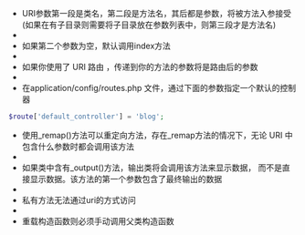 * URI参数第一段是类名，第二段是方法名，其后都是参数，将被方法入参接受(如果在有子目录则需要将子目录放在参数列表中，则第三段才是方法名)
* 
* 如果第二个参数为空，默认调用index方法
* 
* 如果你使用了 URI 路由 ，传递到你的方法的参数将是路由后的参数
* 
* 在application/config/routes.php 文件，通过下面的参数指定一个默认的控制器

``` php
$route['default_controller'] = 'blog';
```

* 使用\_remap()方法可以重定向方法，存在\_remap方法的情况下，无论 URI 中包含什么参数时都会调用该方法
* 
* 如果类中含有\_output()方法，输出类将会调用该方法来显示数据， 而不是直接显示数据。该方法的第一个参数包含了最终输出的数据
* 
* 私有方法无法通过uri的方式访问
* 
* 重载构造函数则必须手动调用父类构造函数
